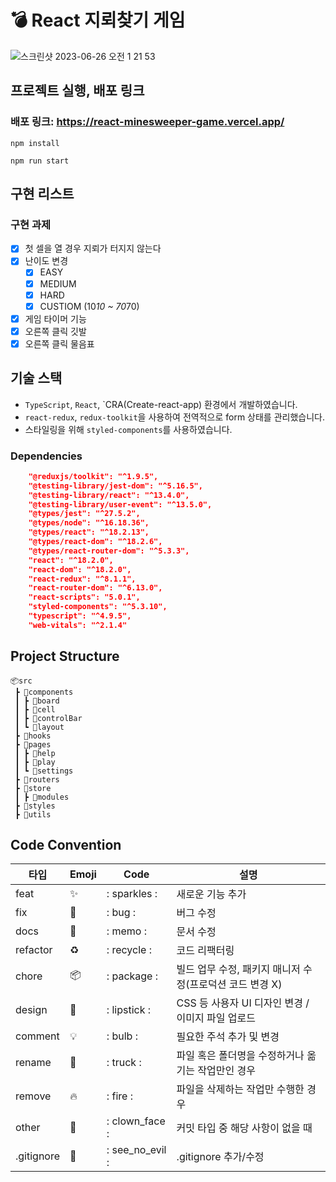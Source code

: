 # 💣 React 지뢰찾기 게임

![스크린샷 2023-06-26 오전 1 21 53](https://github.com/RoseJang2000/react-minesweeper-game/assets/115916008/8e882c3a-1deb-47c2-8c6d-ce0e5a1cdbff)


## 프로젝트 실행, 배포 링크

### 배포 링크: https://react-minesweeper-game.vercel.app/

```text
npm install
```

```text
npm run start
```

## 구현 리스트

### 구현 과제

- [x] 첫 셀을 열 경우 지뢰가 터지지 않는다
- [x] 난이도 변경
    - [x] EASY
    - [x] MEDIUM
    - [x] HARD
    - [x] CUSTIOM (10*10 ~ 70*70)
- [x] 게임 타이머 기능
- [x] 오른쪽 클릭 깃발
- [x] 오른쪽 클릭 물음표

## 기술 스택

- `TypeScript`, `React`, `CRA(Create-react-app) 환경에서 개발하였습니다.
- `react-redux`, `redux-toolkit`을 사용하여 전역적으로 form 상태를 관리했습니다.
- 스타일링을 위해 `styled-components`를 사용하였습니다.

### Dependencies
```json
    "@reduxjs/toolkit": "^1.9.5",
    "@testing-library/jest-dom": "^5.16.5",
    "@testing-library/react": "^13.4.0",
    "@testing-library/user-event": "^13.5.0",
    "@types/jest": "^27.5.2",
    "@types/node": "^16.18.36",
    "@types/react": "^18.2.13",
    "@types/react-dom": "^18.2.6",
    "@types/react-router-dom": "^5.3.3",
    "react": "^18.2.0",
    "react-dom": "^18.2.0",
    "react-redux": "^8.1.1",
    "react-router-dom": "^6.13.0",
    "react-scripts": "5.0.1",
    "styled-components": "^5.3.10",
    "typescript": "^4.9.5",
    "web-vitals": "^2.1.4"
```


## Project Structure

```
📦src
 ┣ 📂components
 ┃ ┣ 📂board
 ┃ ┣ 📂cell
 ┃ ┣ 📂controlBar
 ┃ ┗ 📂layout
 ┣ 📂hooks
 ┣ 📂pages
 ┃ ┣ 📂help
 ┃ ┣ 📂play
 ┃ ┗ 📂settings
 ┣ 📂routers
 ┣ 📂store
 ┃ ┣ 📂modules
 ┣ 📂styles
 ┣ 📂utils
```

## Code Convention

| 타입 | Emoji | Code | 설명 |
| --- | --- | --- | --- |
| feat | ✨ | : sparkles : | 새로운 기능 추가 |
| fix | 🐛 | : bug : | 버그 수정 |
| docs | 📝 | : memo : | 문서 수정 |
| refactor | ♻️ | : recycle : | 코드 리팩터링 |
| chore | 📦 | : package : | 빌드 업무 수정, 패키지 매니저 수정(프로덕션 코드 변경 X) |
| design | 💄 | : lipstick : | CSS 등 사용자 UI 디자인 변경 / 이미지 파일 업로드 |
| comment | 💡 | : bulb : | 필요한 주석 추가 및 변경 |
| rename | 🚚 | : truck : | 파일 혹은 폴더명을 수정하거나 옮기는 작업만인 경우 |
| remove | 🔥 | : fire : | 파일을 삭제하는 작업만 수행한 경우 |
| other | 🤡 | : clown_face : |  커밋 타입 중 해당 사항이 없을 때  |
| .gitignore | 🙈 | : see_no_evil : | .gitignore 추가/수정 |
